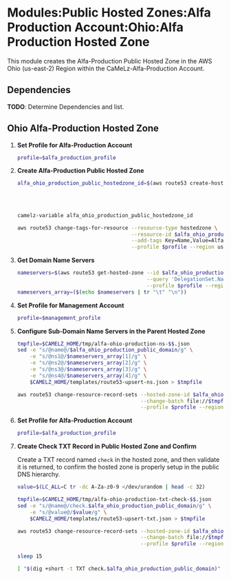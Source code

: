 # Modules:Public Hosted Zones:Alfa Production Account:Ohio:Alfa Production Hosted Zone

This module creates the Alfa-Production Public Hosted Zone in the AWS Ohio (us-east-2) Region within the
CaMeLz-Alfa-Production Account.

## Dependencies

**TODO**: Determine Dependencies and list.

## Ohio Alfa-Production Hosted Zone

1. **Set Profile for Alfa-Production Account**

    ```bash
    profile=$alfa_production_profile
    ```

1. **Create Alfa-Production Public Hosted Zone**

    ```bash
    alfa_ohio_production_public_hostedzone_id=$(aws route53 create-hosted-zone --name $alfa_ohio_production_public_domain \
                                                                               --hosted-zone-config Comment="Public Zone for $alfa_ohio_production_public_domain",PrivateZone=false \
                                                                               --caller-reference $(date +%s) \
                                                                               --query 'HostedZone.Id' \
                                                                               --profile $profile --region us-east-1 --output text | cut -f3 -d /)
    camelz-variable alfa_ohio_production_public_hostedzone_id

    aws route53 change-tags-for-resource --resource-type hostedzone \
                                         --resource-id $alfa_ohio_production_public_hostedzone_id \
                                         --add-tags Key=Name,Value=Alfa-Production-PublicHostedZone Key=Company,Value=Alfa Key=Environment,Value=Production \
                                         --profile $profile --region us-east-1 --output text
    ```

1. **Get Domain Name Servers**

    ```bash
    nameservers=$(aws route53 get-hosted-zone --id $alfa_ohio_production_public_hostedzone_id \
                                              --query 'DelegationSet.NameServers' \
                                              --profile $profile --region us-east-1 --output text)
    nameservers_array=($(echo $nameservers | tr "\t" "\n"))
    ```

1. **Set Profile for Management Account**

    ```bash
    profile=$management_profile
    ```

1. **Configure Sub-Domain Name Servers in the Parent Hosted Zone**

    ```bash
    tmpfile=$CAMELZ_HOME/tmp/alfa-ohio-production-ns-$$.json
    sed -e "s/@name@/$alfa_ohio_production_public_domain/g" \
        -e "s/@ns1@/$nameservers_array[1]/g" \
        -e "s/@ns2@/$nameservers_array[2]/g" \
        -e "s/@ns3@/$nameservers_array[3]/g" \
        -e "s/@ns4@/$nameservers_array[4]/g" \
        $CAMELZ_HOME/templates/route53-upsert-ns.json > $tmpfile

    aws route53 change-resource-record-sets --hosted-zone-id $alfa_ohio_management_public_hostedzone_id \
                                            --change-batch file://$tmpfile \
                                            --profile $profile --region us-east-1 --output text
    ```

1. **Set Profile for Alfa-Production Account**

    ```bash
    profile=$alfa_production_profile
    ```

1. **Create Check TXT Record in Public Hosted Zone and Confirm**

   Create a TXT record named `check` in the hosted zone, and then validate it is returned, to confirm the hosted zone is
   properly setup in the public DNS hierarchy.

    ```bash
    value=$(LC_ALL=C tr -dc A-Za-z0-9 </dev/urandom | head -c 32)

    tmpfile=$CAMELZ_HOME/tmp/alfa-ohio-production-txt-check-$$.json
    sed -e "s/@name@/check.$alfa_ohio_production_public_domain/g" \
        -e "s/@value@/$value/g" \
        $CAMELZ_HOME/templates/route53-upsert-txt.json > $tmpfile

    aws route53 change-resource-record-sets --hosted-zone-id $alfa_ohio_production_public_hostedzone_id \
                                            --change-batch file://$tmpfile \
                                            --profile $profile --region us-east-1 --output text

    sleep 15

    [ "$(dig +short -t TXT check.$alfa_ohio_production_public_domain)" = "\"$value\"" ] && echo "Check confirmed" || echo "Check failed"
    ```
